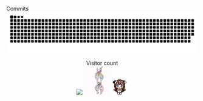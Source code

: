 
<br/>
Commits
<a href=#><img src="contributions.svg"></a>
<p align="center"> 
  Visitor count<br>
  <img src="https://profile-counter.glitch.me/mollybeach/count.svg" />
  <img src="./spv.gif"/>
  <img src="./cowpic.png" width="42" height="42"/>

  </p>

